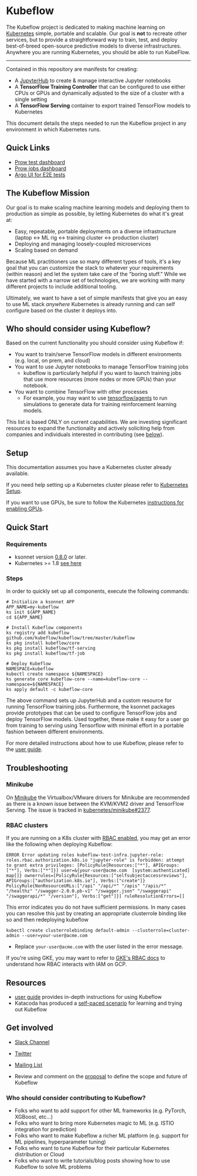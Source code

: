 # Kubeflow

The Kubeflow project is dedicated to making machine learning on [Kubernetes](https://kubernetes.io/) simple, portable and scalable. Our goal is **not** to recreate other services, but to provide a straightforward way to train, test, and deploy best-of-breed open-source predictive models to diverse infrastructures. Anywhere you are running Kubernetes, you should be able to run KubeFlow.

****

Contained in this repository are manifests for creating:

* A [JupyterHub](https://jupyterhub.readthedocs.io/en/latest/) to create & manage interactive Jupyter notebooks
* A **TensorFlow Training Controller** that can be configured to use either CPUs or GPUs and dynamically adjusted to the size of a cluster with a single setting
* A **TensorFlow Serving** container to export trained TensorFlow models to Kubernetes

This document details the steps needed to run the Kubeflow project in any environment in which Kubernetes runs.

## Quick Links
* [Prow test dashboard](https://k8s-testgrid.appspot.com/sig-big-data)
* [Prow jobs dashboard](https://prow.k8s.io/?repo=google%2Fkubeflow)
* [Argo UI for E2E tests](http://testing-argo.kubeflow.io)

## The Kubeflow Mission

Our goal is to make scaling machine learning models and deploying them to production as simple as possible, by letting Kubernetes do what it's great at:
- Easy, repeatable, portable deployments on a diverse infrastructure (laptop <-> ML rig <-> training cluster <-> production cluster)
- Deploying and managing loosely-coupled microservices
- Scaling based on demand



Because ML practitioners use so many different types of tools, it's a key goal that you can customize the stack to whatever your requirements (within reason) and let the system take care of the "boring stuff." While we have started with a narrow set of technologies, we are working with many different projects to include additional tooling.

Ultimately, we want to have a set of simple manifests that give you an easy to use ML stack _anywhere_ Kubernetes is already running and can self configure based on the cluster it deploys into.


## Who should consider using Kubeflow?

Based on the current functionality you should consider using Kubeflow if:

  * You want to train/serve TensorFlow models in different environments (e.g. local, on prem, and cloud)
  * You want to use Jupyter notebooks to manage TensorFlow training jobs
       * kubeflow is particularly helpful if you want to launch training jobs that use more resources (more nodes or more GPUs) than your notebook.
  * You want to combine TensorFlow with other processes
       * For example, you may want to use [tensorflow/agents](https://github.com/tensorflow/agents) to run simulations to generate data for training reinforcement learning models.

This list is based ONLY on current capabilities. We are investing significant resources to expand the
functionality and actively soliciting help from companies and individuals interested in contributing (see [below](README.md#who-should-consider-contributing-to-kubeflow)).

## Setup

This documentation assumes you have a Kubernetes cluster already available.

If you need help setting up a Kubernetes cluster please refer to [Kubernetes Setup](https://kubernetes.io/docs/setup/).

If you want to use GPUs, be sure to follow the Kubernetes [instructions for enabling GPUs](https://kubernetes.io/docs/tasks/manage-gpus/scheduling-gpus/).

## Quick Start

### Requirements

  * ksonnet version [0.8.0](https://ksonnet.io/#get-started) or later.
  * Kubernetes >= 1.8 [see here](https://github.com/tensorflow/k8s#requirements)

### Steps

In order to quickly set up all components, execute the following commands:

```commandline
# Initialize a ksonnet APP
APP_NAME=my-kubeflow
ks init ${APP_NAME}
cd ${APP_NAME}

# Install Kubeflow components
ks registry add kubeflow github.com/kubeflow/kubeflow/tree/master/kubeflow
ks pkg install kubeflow/core
ks pkg install kubeflow/tf-serving
ks pkg install kubeflow/tf-job

# Deploy Kubeflow
NAMESPACE=kubeflow
kubectl create namespace ${NAMESPACE}
ks generate core kubeflow-core --name=kubeflow-core --namespace=${NAMESPACE}
ks apply default -c kubeflow-core
```


The above command sets up JupyterHub and a custom resource for running TensorFlow training jobs. Furthermore, the ksonnet packages
provide prototypes that can be used to configure TensorFlow jobs and deploy TensorFlow models.
Used together, these make it easy for a user go from training to serving using Tensorflow with minimal
effort in a portable fashion between different environments.

For more detailed instructions about how to use Kubeflow, please refer to the [user guide](user_guide.md).

## Troubleshooting

### Minikube

On [Minikube](https://github.com/kubernetes/minikube) the Virtualbox/VMware drivers for Minikube are recommended as there is a known
issue between the KVM/KVM2 driver and TensorFlow Serving. The issue is tracked in [kubernetes/minikube#2377](https://github.com/kubernetes/minikube/issues/2377).

### RBAC clusters

If you are running on a K8s cluster with [RBAC enabled](https://kubernetes.io/docs/admin/authorization/rbac/#command-line-utilities), you may get an error like the following when deploying Kubeflow:

```
ERROR Error updating roles kubeflow-test-infra.jupyter-role: roles.rbac.authorization.k8s.io "jupyter-role" is forbidden: attempt to grant extra privileges: [PolicyRule{Resources:["*"], APIGroups:["*"], Verbs:["*"]}] user=&{your-user@acme.com  [system:authenticated] map[]} ownerrules=[PolicyRule{Resources:["selfsubjectaccessreviews"], APIGroups:["authorization.k8s.io"], Verbs:["create"]} PolicyRule{NonResourceURLs:["/api" "/api/*" "/apis" "/apis/*" "/healthz" "/swagger-2.0.0.pb-v1" "/swagger.json" "/swaggerapi" "/swaggerapi/*" "/version"], Verbs:["get"]}] ruleResolutionErrors=[]
```

This error indicates you do not have sufficient permissions. In many cases you can resolve this just by creating an appropriate
clusterrole binding like so and then redeploying kubeflow

```commandline
kubectl create clusterrolebinding default-admin --clusterrole=cluster-admin --user=your-user@acme.com
```

  * Replace `your-user@acme.com` with the user listed in the error message.

If you're using GKE, you may want to refer to [GKE's RBAC docs](https://cloud.google.com/kubernetes-engine/docs/how-to/role-based-access-control) to understand
how RBAC interacts with IAM on GCP.

## Resources

* [user guide](user_guide.md) provides in-depth instructions for using Kubeflow
* Katacoda has produced a [self-paced scenario](https://www.katacoda.com/kubeflow) for learning and trying out Kubeflow


## Get involved

* [Slack Channel](https://join.slack.com/t/kubeflow/shared_invite/enQtMjgyMzMxNDgyMTQ5LWUwMTIxNmZlZTk2NGU0MmFiNDE4YWJiMzFiOGNkZGZjZmRlNTExNmUwMmQ2NzMwYzk5YzQxOWQyODBlZGY2OTg)
* [Twitter](http://twitter.com/kubeflow)
* [Mailing List](https://groups.google.com/forum/#!forum/kubeflow-discuss)

* Review and comment on the [proposal](https://docs.google.com/document/d/1dmErPUmqqKMOe4L0ZHQglSdgDguCM4SzlsEdYXRMIDA/edit#) to define the scope and future of Kubeflow


### Who should consider contributing to Kubeflow?

* Folks who want to add support for other ML frameworks (e.g. PyTorch, XGBoost, etc...)
* Folks who want to bring more Kubernetes magic to ML (e.g. ISTIO integration for prediction)
* Folks who want to make Kubeflow a richer ML platform (e.g. support for ML pipelines, hyperparameter tuning)
* Folks who want to tune Kubeflow for their particular Kubernetes distribution or Cloud
* Folks who want to write tutorials/blog posts showing how to use Kubeflow to solve ML problems
